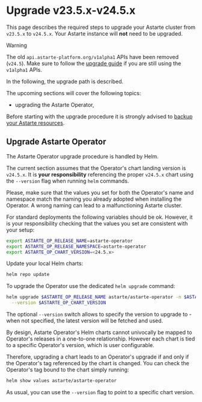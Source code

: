 # Upgrade v23.5.x-v24.5.x

This page describes the required steps to upgrade your Astarte cluster from `v23.5.x` to
`v24.5.x`. Your Astarte instance will **not** need to be upgraded.

> [!WARNING]  
> The old `api.astarte-platform.org/v1alpha1` APIs have been removed (`v24.5`).
> Make sure to follow the [upgrade guide](040-upgrade_10x_2211.html)
> if you are still using the `v1alpha1` APIs.

In the following, the upgrade path is described.

The upcoming sections will cover the following topics:
- upgrading the Astarte Operator,

Before starting with the upgrade procedure it is strongly advised to [backup your Astarte
resources](095-advanced_operations.html#backup-your-astarte-resources).

## Upgrade Astarte Operator
The Astarte Operator upgrade procedure is handled by Helm.

The current section assumes that the Operator's chart landing version is `v24.5.x`. It is **your
responsibility** referencing the proper `v24.5.x` chart using the `--version` flag when running
`helm` commands.

Please, make sure that the values you set for both the Operator's name and namespace match the
naming you already adopted when installing the Operator. A wrong naming can lead to a malfunctioning
Astarte cluster.

For standard deployments the following variables should be ok. However, it is your responsibility
checking that the values you set are consistent with your setup:

```bash
export ASTARTE_OP_RELEASE_NAME=astarte-operator
export ASTARTE_OP_RELEASE_NAMESPACE=astarte-operator
export ASTARTE_OP_CHART_VERSION=<24.5.x>
```

Update your local Helm charts:
```bash
helm repo update
```

To upgrade the Operator use the dedicated `helm upgrade` command:
```bash
helm upgrade $ASTARTE_OP_RELEASE_NAME astarte/astarte-operator -n $ASTARTE_OP_RELEASE_NAMESPACE \
  --version $ASTARTE_OP_CHART_VERSION
```

The optional `--version` switch allows to specify the version to upgrade to - when not specified,
the latest version will be fetched and used.

By design, Astarte Operator's Helm charts cannot univocally be mapped to Operator's releases in a
one-to-one relationship. However each chart is tied to a specific Operator's version, which is user
configurable.

Therefore, upgrading a chart leads to an Operator's upgrade if and only if the Operator's tag
referenced by the chart is changed. You can check the Operator's tag bound to the chart simply
running:

```bash
helm show values astarte/astarte-operator
```

As usual, you can use the `--version` flag to point to a specific chart version.
